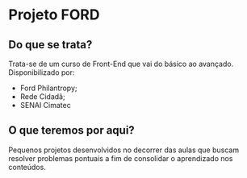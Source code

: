 # Projeto FORD <ENTER>
## Do que se trata?
Trata-se de um curso de Front-End que vai do básico ao avançado. Disponibilizado por:
- Ford Philantropy;
- Rede Cidadã;
- SENAI Cimatec

## O que teremos por aqui?
Pequenos projetos desenvolvidos no decorrer das aulas que buscam resolver problemas pontuais a fim de consolidar o aprendizado nos conteúdos.
